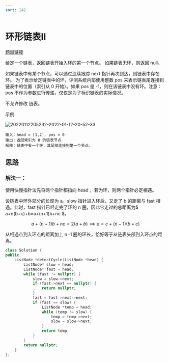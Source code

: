 ```yaml
---
sort: 142
---
```

# 环形链表II

[题目链接](https://leetcode-cn.com/problems/linked-list-cycle-ii/)


给定一个链表，返回链表开始入环的第一个节点。 如果链表无环，则返回 null。

如果链表中有某个节点，可以通过连续跟踪 next 指针再次到达，则链表中存在环。 为了表示给定链表中的环，评测系统内部使用整数 pos 来表示链表尾连接到链表中的位置（索引从 0 开始）。如果 pos 是 -1，则在该链表中没有环。注意：pos 不作为参数进行传递，仅仅是为了标识链表的实际情况。

不允许修改 链表。

示例:

![20220112205232-2022-01-12-20-52-33](https://cdn.jsdelivr.net/gh/ironartisan/picRepo/20220112205232-2022-01-12-20-52-33.png)

```
输入：head = [1,2], pos = 0
输出：返回索引为 0 的链表节点
解释：链表中有一个环，其尾部连接到第一个节点。
```


## 思路

### 解法一：

使用快慢指针法先将两个指针都指向 head ，若为环，则两个指针必定相遇。

设链表中环外部分的长度为 a。slow 指针进入环后，又走了 b 的距离与 fast 相遇。此时，fast 指针已经走完了环的 n 圈，因此它走过的总距离为$ a+n(b+c)+b=a+(n+1)b+nc $。

$$a+(n+1)b+nc=2(a+b)⟹a=c+(n−1)(b+c)$$

从相遇点到入环点的距离加上 n−1 圈的环长，恰好等于从链表头部到入环点的距离。

```c++
class Solution {
public:
    ListNode *detectCycle(ListNode *head) {
        ListNode* slow = head;
        ListNode* fast = head; 
        while (fast != nullptr) {
            slow = slow->next;
            if (fast->next == nullptr) {
                return nullptr;
            }
            fast = fast->next->next;
            if (fast == slow) {
                ListNode *temp = head;
                while (temp != slow) {
                    temp = temp->next;
                    slow = slow->next;
                }
                return temp;
            }
        }
        return nullptr;
    }
};
```

